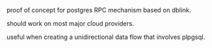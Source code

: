 proof of concept for postgres RPC mechanism based on dblink.

should work on most major cloud providers.

useful when creating a unidirectional data flow that involves plpgsql.